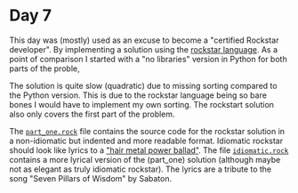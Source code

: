 # Day 7

This day was (mostly) used as an excuse to become a "certified Rockstar developer".
By implementing a solution using the [rockstar language](https://codewithrockstar.com).
As a point of comparison I started with a "no libraries" version in Python for both parts of the proble,

The solution is quite slow (quadratic) due to missing sorting compared to the Python version.
This is due to the rockstar language being so bare bones I would have to implement my own sorting.
The rockstart solution also only covers the first part of the problem.

The [`part_one.rock`](part_one.rock) file contains the source code for the rockstar solution in a non-idiomatic but indented and more readable format.
Idiomatic rockstar should look like lyrics to a ["hair metal power ballad"](https://codewithrockstar.com).
The file [`idiomatic.rock`](idiomatic.rock) contains a more lyrical version of the (part_one) solution (although maybe not as elegant as truly idiomatic rockstar).
The lyrics are a tribute to the song "Seven Pillars of Wisdom" by Sabaton.

